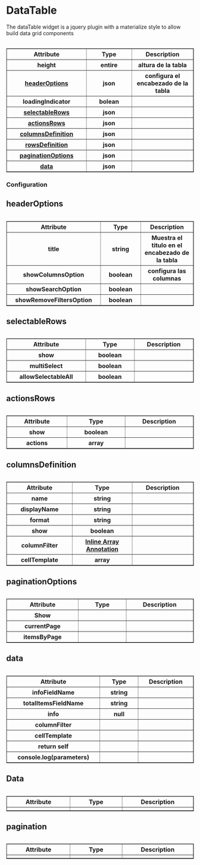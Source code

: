


<h1>DataTable</h1>

The dataTable widget is a jquery plugin with a materialize style to allow build data grid components


<table>
<table border="1" cellpadding="15" cellspacing="0" width="75%">
       
 <th width="10%"scope="col">Attribute</th>
 <th width="10%"scope="col">Type</th>
 <th width="10%"scope="col">Description</th>

 <tr>
    
 <th>height</th>
 <th>entire</th>
 <th>altura de la tabla</th>
            
 </tr>
 
<tr>
    
 <th><a href="#headerOptions">headerOptions</th></a>
 <th>json</th>
 <th>configura el encabezado de la tabla</th>
            
 </tr>
 
 <tr>
    
 <th>loadingIndicator</th>
 <th>bolean</th>
 <th></th>
            
 </tr>
 
 <tr>
    
 <th><a href="#selectableRows">selectableRows</th></a>
 <th>json</th>
 <th></th>
            
 </tr>
 
 <tr>
    
 <th><a href="#actionsRows">actionsRows</th><a/>
 <th>json</th>
 <th></th>
            
 </tr>
 
 <tr>
    
 <th><a href="#columnsDefinition">columnsDefinition</th></a>
 <th>json</th>
 <th></th>
            
 </tr>
 
 <tr>
    
 <th><a href="#rowsDefinition">rowsDefinition</th></a>
 <th>json</th>
 <th></th>
            
 </tr>
 
 <tr>
    
 <th><a href="#paginationOptions">paginationOptions</th>
 <th>json</th>
 <th></th>
            
 </tr>
 
 <tr>
    
 <th><a href="#data">data</th></a>
 <th>json</th>
 <th></th>
            
 </tr>
</table>


<h3>Configuration</h3>


           
  <h2 id="headerOptions">headerOptions</h2>
    <table>
   <table border="1" cellpadding="15" cellspacing="0" width="75%">
                 

 <th width="10%"scope="col">Attribute</th>
 <th width="10%"scope="col">Type</th>
 <th width="10%"scope="col">Description</th>
                   
<tr>
 <th>title </th>
 <th>string</th>
 <th>Muestra el titulo en el encabezado de la tabla</th>
            
 </tr>
            
 <tr>
 <th>showColumnsOption</th>
 <th>boolean</th>
 <th>configura las columnas</th>
  </tr>
            
  <tr>
  <th> showSearchOption</td>
  <th>boolean</th>
  <th></th>
  </tr>
  
  <tr>
  <th> showRemoveFiltersOption</th>
  <th>boolean</th>
  <th></th>
  </tr>
  
  
  </table>
  
<h2 id="selectableRows">selectableRows</h2>
<table>
<table border="1" cellpadding="15" cellspacing="0" width="75%">
       
 <th width="10%"scope="col">Attribute</th>
 <th width="10%"scope="col">Type</th>
 <th width="10%"scope="col">Description</th>

 <tr>
 <th>show</th>
 <th>boolean</th>
 <th></th>
 </tr>
 
 <tr>
 <th>multiSelect</th>
 <th>boolean</th>
 <th></th>
 </tr>
 
<tr>
 <th> allowSelectableAll</th>
 <th>boolean</th>
 <th></th>
 </tr>
 </table>
            

 <h2 id="actionsRows">actionsRows</h2>  
 <table>
 <table border="1" cellpadding="15" cellspacing="0" width="75%">
               
 <th width="10%"scope="col">Attribute</th>
 <th width="10%"scope="col">Type</th>
 <th width="10%"scope="col">Description</th>
 </tr>

 
 <tr>
<th>show</th>
<th>boolean</th>
<th></th>
</tr>
            
  <tr>
<th>actions</th>
<th>array</th>
<th></th>
</tr>
 </table> 


 <h2 id="columnsDefinition">columnsDefinition</h2>
 <table>

  <table border="1" cellpadding="15" cellspacing="0" width="75%">
                                                               
 <th width="10%"scope="col">Attribute</th>
 <th width="10%"scope="col">Type</th>
 <th width="10%"scope="col">Description</th>
 <tr>
 <th>name</th>
 <th>string</th>
 <th></th>
 </tr>
   
 <tr>
 <th>displayName</th>
 <th>string</th>
 <th> </th> 
</tr> 

<tr>
 <th>format</th>
 <th>string</th>
 <th></th>
 </tr> 
 
 <tr>
 <th>show</th>
 <th>boolean</th>
 <th></th>
 </tr>
 
 <tr>
 <th>columnFilter</th>
 <th><a href="https://docs.angularjs.org/guide/di">Inline Array Annotation</th></a>
 <th></th>
 </tr> 
 
  <tr>
 <th>cellTemplate</th>
 <th>array</th>
 <th></th>
 </tr> 
 
  </table>
 
 
 <h2 id="paginationOptions">paginationOptions</h2>  
     <table>
         
 <table border="1" cellpadding="15" cellspacing="0" width="75%">
                    
 <th width="10%"scope="col">Attribute</th>
 <th width="10%"scope="col">Type</th>
 <th width="10%"scope="col">Description</th>
 
  <tr> 
 <th>Show</th>
 <th></th>
 <th></th>   
 </tr>
 
<tr>  
<th>currentPage</th>
<th></th>
<th></th>    
</tr>

<tr>  
<th> itemsByPage</th>
<th></th>
<th></th>    
</tr>   
 </table>
 
<h2 id="data">data</h2>  
<table>
                                                  
<table border="1" cellpadding="15" cellspacing="0" width="75%">
 <th width="10%"scope="col">Attribute</th>
 <th width="10%"scope="col">Type</th>
 <th width="10%"scope="col">Description</th>
                                                                   
 <tr>
<th>infoFieldName</th>
<th>string</th>
<th></th>
</tr>

<tr>   
<th>totalItemsFieldName</th>
<th>string</th>
<th></th>   
</tr>           

<tr>
<th>info</th>
<th>null</th>
<th></th>
</tr>



<tr>    
<th>columnFilter</th>
<th></th>
<th></th>
</tr> 

<tr>    
<th>cellTemplate</th>
<th></th>
<th></th>
</tr>    
             
<tr>    
<th>return self</th>
<th></th>
<th></th>
</tr> 

<tr>
<th>console.log(parameters)</th>
<th></th>
<th></th>
</tr>   
</table>

<h2 id="Data">Data</h2>
 <table>

  <table border="1" cellpadding="15" cellspacing="0" width="75%">
                                                               
 <th width="10%"scope="col">Attribute</th>
 <th width="10%"scope="col">Type</th>
 <th width="10%"scope="col">Description</th>
 <tr>
    <th></th>
    <th></th>
    <th></th>
    </tr>
  </table>
  
<h2 id="pagination">pagination</h3>
<table>
    
  <table border="1" cellpadding="15" cellspacing="0" width="75%">
                                                               
 <th width="10%"scope="col">Attribute</th>
 <th width="10%"scope="col">Type</th>
 <th width="10%"scope="col">Description</th>
 
<tr>
    <th></th>
    <th></th>
    <th></th>
    </tr>



</table>


























                     
        
        
               
                        
        
        
        











     



